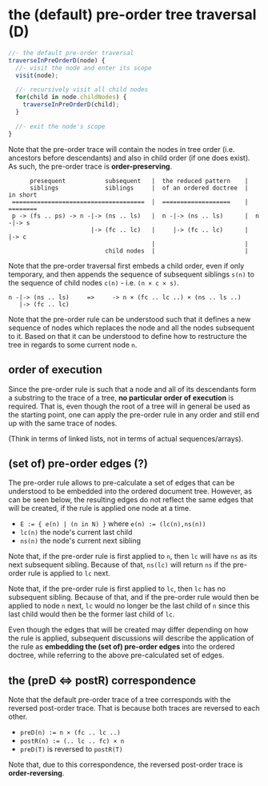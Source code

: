 
<!-- ======================================================================= -->
# the (default) pre-order tree traversal (D)

```js
//- the default pre-order traversal
traverseInPreOrderD(node) {
  //- visit the node and enter its scope
  visit(node);

  //- recursively visit all child nodes
  for(child in node.childNodes) {
    traverseInPreOrderD(child);
  }

  //- exit the node's scope
}
```

Note that the pre-order trace will contain the nodes in tree order (i.e.
ancestors before descendants) and also in child order (if one does exist).
As such, the pre-order trace is **order-preserving**.

```
      presequent           subsequent   |  the reduced pattern    |
      siblings             siblings     |  of an ordered doctree  |  in short
 =====================================  |  ===================    |  ========
 p -> (fs .. ps) -> n -|-> (ns .. ls)   |  n -|-> (ns .. ls)      |  n -|-> s
                       |-> (fc .. lc)   |     |-> (fc .. lc)      |     |-> c
                                        |                         |
                           child nodes  |                         |
```

Note that the pre-order traversal first embeds a child order, even if only
temporary, and then appends the sequence of subsequent siblings `s(n)` to
the sequence of child nodes `c(n)` - i.e. `(n × c × s)`.

```
n -|-> (ns .. ls)     =>     -> n × (fc .. lc ..) × (ns .. ls ..)
   |-> (fc .. lc)
```

Note that the pre-order rule can be understood such that it defines a new
sequence of nodes which replaces the node and all the nodes subsequent to it.
Based on that it can be understood to define how to restructure the tree in
regards to some current node `n`.

<!-- ======================================================================= -->
## order of execution

Since the pre-order rule is such that a node and all of its descendants form
a substring to the trace of a tree, **no particular order of execution**
is required. That is, even though the root of a tree will in general be used
as the starting point, one can apply the pre-order rule in any order and still
end up with the same trace of nodes.

(Think in terms of linked lists, not in terms of actual sequences/arrays).

<!-- ======================================================================= -->
## (set of) pre-order edges (?)

The pre-order rule allows to pre-calculate a set of edges that can be understood
to be embedded into the ordered document tree. However, as can be seen below,
the resulting edges do not reflect the same edges that will be created, if the
rule is applied one node at a time.

* `E := { e(n) | (n in N) }` where `e(n) := (lc(n),ns(n))`
* `lc(n)` the node's current last child
* `ns(n)` the node's current next sibling

Note that, if the pre-order rule is first applied to `n`, then `lc` will have
`ns` as its next subsequent sibling. Because of that, `ns(lc)` will return `ns`
if the pre-order rule is applied to `lc` next.

Note that, if the pre-order rule is first applied to `lc`, then `lc` has no
subsequent sibling. Because of that, and if the pre-order rule would then be
applied to node `n` next, `lc` would no longer be the last child of `n` since
this last child would then be the former last child of `lc`.

Even though the edges that will be created may differ depending on how the rule
is applied, subsequent discussions will describe the application of the rule as
**embedding the (set of) pre-order edges** into the ordered doctree, while
referring to the above pre-calculated set of edges.

<!-- ======================================================================= -->
## the (preD <=> postR) correspondence

Note that the default pre-order trace of a tree corresponds with the reversed
post-order trace. That is because both traces are reversed to each other.

* `preD(n) := n × (fc .. lc ..)`
* `postR(n) := (.. lc .. fc) × n`
* `preD(T)` is reversed to `postR(T)`

Note that, due to this correspondence, the reversed post-order trace
is **order-reversing**.
